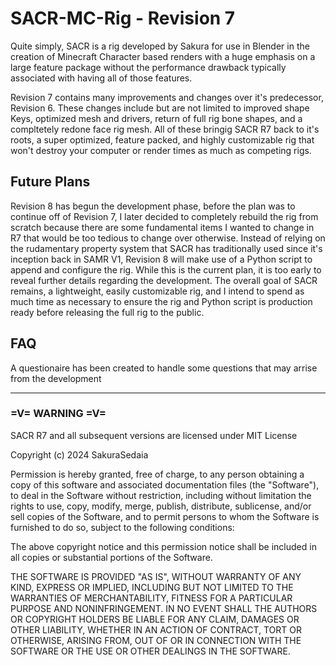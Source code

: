 # SACR-MC-Rig - Revision 7

Quite simply, SACR is a rig developed by Sakura for use in Blender in the creation of Minecraft Character based renders with a huge emphasis on a large feature package without the performance drawback typically associated with having all of those features.

Revision 7 contains many improvements and changes over it's predecessor, Revision 6. These changes include but are not limited to improved shape Keys, optimized mesh and drivers, return of full rig bone shapes, and a compltetely redone face rig mesh. All of these bringig SACR R7 back to it's roots, a super optimized, feature packed, and highly customizable rig that won't destroy your computer or render times as much as competing rigs.

## Future Plans

Revision 8 has begun the development phase, before the plan was to continue off of Revision 7, I later decided to completely rebuild the rig from scratch because there are some fundamental items I wanted to change in R7 that would be too tedious to change over otherwise. Instead of relying on the rudamentary property system that SACR has traditionally used since it's inception back in SAMR V1, Revision 8 will make use of a Python script to append and configure the rig. While this is the current plan, it is too early to reveal further details regarding the development. The overall goal of SACR remains, a lightweight, easily customizable rig, and I intend to spend as much time as necessary to ensure the rig and Python script is production ready before releasing the full rig to the public.

## FAQ

A questionaire has been created to handle some questions that may arrise from the development

-----

### =V= WARNING =V=

SACR R7 and all subsequent versions are licensed under MIT License

Copyright (c) 2024 SakuraSedaia

Permission is hereby granted, free of charge, to any person obtaining a copy
of this software and associated documentation files (the "Software"), to deal
in the Software without restriction, including without limitation the rights
to use, copy, modify, merge, publish, distribute, sublicense, and/or sell
copies of the Software, and to permit persons to whom the Software is
furnished to do so, subject to the following conditions:

The above copyright notice and this permission notice shall be included in all
copies or substantial portions of the Software.

THE SOFTWARE IS PROVIDED "AS IS", WITHOUT WARRANTY OF ANY KIND, EXPRESS OR
IMPLIED, INCLUDING BUT NOT LIMITED TO THE WARRANTIES OF MERCHANTABILITY,
FITNESS FOR A PARTICULAR PURPOSE AND NONINFRINGEMENT. IN NO EVENT SHALL THE
AUTHORS OR COPYRIGHT HOLDERS BE LIABLE FOR ANY CLAIM, DAMAGES OR OTHER
LIABILITY, WHETHER IN AN ACTION OF CONTRACT, TORT OR OTHERWISE, ARISING FROM,
OUT OF OR IN CONNECTION WITH THE SOFTWARE OR THE USE OR OTHER DEALINGS IN THE
SOFTWARE.
